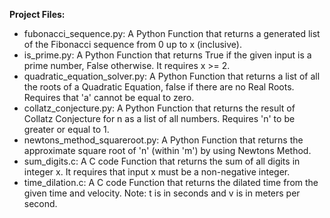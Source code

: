 **Project Files:**
- fubonacci_sequence.py: A Python Function that returns a generated list of the Fibonacci sequence from 0 up to x (inclusive).
- is_prime.py: A Python Function that returns True if the given input is a prime number, False otherwise. It requires x >= 2.
- quadratic_equation_solver.py: A Python Function that returns a list of all the roots of a Quadratic Equation, false if there are no Real Roots. Requires that 'a' cannot be equal to zero.
- collatz_conjecture.py: A Python Function that returns the result of Collatz Conjecture for n as a list of all numbers. Requires 'n' to be greater or equal to 1.
- newtons_method_squareroot.py: A Python Function that returns the approximate square root of 'n' (within 'm') by using Newtons Method.
- sum_digits.c: A C code Function that returns the sum of all digits in integer x. It requires that input x must be a non-negative integer.
- time_dilation.c: A C code Function that returns the dilated time from the given time and velocity. Note: t is in seconds and v is in meters per second.
